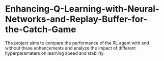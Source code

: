 # Enhancing-Q-Learning-with-Neural-Networks-and-Replay-Buffer-for-the-Catch-Game
 The project aims to compare the performance of the RL agent with and without these enhancements and analyze the impact of different hyperparameters on learning speed and stability.
